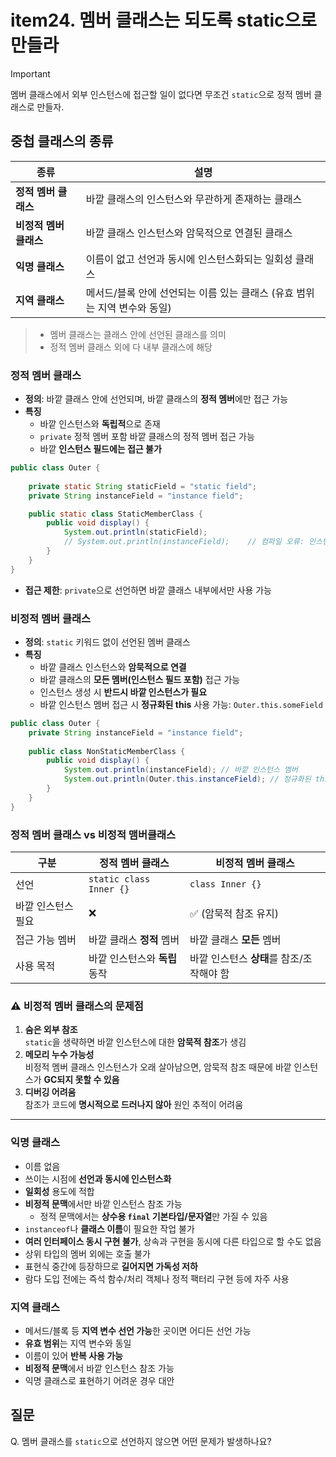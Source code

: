 # item24. 멤버 클래스는 되도록 static으로 만들라

> [!IMPORTANT]
> 멤버 클래스에서 외부 인스턴스에 접근할 일이 없다면 무조건 `static`으로 정적 멤버 클래스로 만들자.

## 중첩 클래스의 종류


| 종류 | 설명 |
|---|---|
| **정적 멤버 클래스** | 바깥 클래스의 인스턴스와 무관하게 존재하는 클래스 |
| **비정적 멤버 클래스** | 바깥 클래스 인스턴스와 암묵적으로 연결된 클래스 |
| **익명 클래스** | 이름이 없고 선언과 동시에 인스턴스화되는 일회성 클래스 |
| **지역 클래스** | 메서드/블록 안에 선언되는 이름 있는 클래스 (유효 범위는 지역 변수와 동일) |

> - 멤버 클래스는 클래스 안에 선언된 클래스를 의미
> - 정적 멤버 클래스 외에 다 내부 클래스에 해당

### 정적 멤버 클래스

- **정의**: 바깥 클래스 안에 선언되며, 바깥 클래스의 **정적 멤버**에만 접근 가능
- **특징**
    - 바깥 인스턴스와 **독립적**으로 존재
    - `private` 정적 멤버 포함 바깥 클래스의 정적 멤버 접근 가능
    - 바깥 **인스턴스 필드에는 접근 불가**

```java
public class Outer {
    
    private static String staticField = "static field";
    private String instanceField = "instance field";

    public static class StaticMemberClass {
        public void display() {
            System.out.println(staticField);
            // System.out.println(instanceField);    // 컴파일 오류: 인스턴스 멤버 접근 불가
        }
    }
}
```
- **접근 제한**: `private`으로 선언하면 바깥 클래스 내부에서만 사용 가능

### 비정적 멤버 클래스

- **정의**: `static` 키워드 없이 선언된 멤버 클래스
- **특징**
    - 바깥 클래스 인스턴스와 **암묵적으로 연결**
    - 바깥 클래스의 **모든 멤버(인스턴스 필드 포함)** 접근 가능
    - 인스턴스 생성 시 **반드시 바깥 인스턴스가 필요**
    - 바깥 인스턴스 멤버 접근 시 **정규화된 this** 사용 가능: `Outer.this.someField`

```java
public class Outer {
    private String instanceField = "instance field";
    
    public class NonStaticMemberClass {
        public void display() {
            System.out.println(instanceField); // 바깥 인스턴스 멤버
            System.out.println(Outer.this.instanceField); // 정규화된 this로도 접근 가능
        }
    }
}
```

### 정적 멤버 클래스 vs 비정적 맴버클래스

| 구분 | 정적 멤버 클래스 | 비정적 멤버 클래스 |
|---|---|---|
| 선언 | `static class Inner {}` | `class Inner {}` |
| 바깥 인스턴스 필요 | ❌ | ✅ (암묵적 참조 유지) |
| 접근 가능 멤버 | 바깥 클래스 **정적** 멤버 | 바깥 클래스 **모든** 멤버 |
| 사용 목적 | 바깥 인스턴스와 **독립** 동작 | 바깥 인스턴스 **상태**를 참조/조작해야 함 |


### ⚠️ 비정적 멤버 클래스의 문제점

1. **숨은 외부 참조**  
   `static`을 생략하면 바깥 인스턴스에 대한 **암묵적 참조**가 생김
2. **메모리 누수 가능성**  
   비정적 멤버 클래스 인스턴스가 오래 살아남으면, 암묵적 참조 때문에 바깥 인스턴스가 **GC되지 못할 수 있음**
3. **디버깅 어려움**  
   참조가 코드에 **명시적으로 드러나지 않아** 원인 추적이 어려움

---

### 익명 클래스
- 이름 없음
- 쓰이는 시점에 **선언과 동시에 인스턴스화**
- **일회성** 용도에 적합
- **비정적 문맥**에서만 바깥 인스턴스 참조 가능
  - 정적 문맥에서는 **상수용 `final` 기본타입/문자열**만 가질 수 있음
- `instanceof`나 **클래스 이름**이 필요한 작업 불가
- **여러 인터페이스 동시 구현 불가**, 상속과 구현을 동시에 다른 타입으로 할 수도 없음
- 상위 타입의 멤버 외에는 호출 불가
- 표현식 중간에 등장하므로 **길어지면 가독성 저하**
- 람다 도입 전에는 즉석 함수/처리 객체나 정적 팩터리 구현 등에 자주 사용

### 지역 클래스
- 메서드/블록 등 **지역 변수 선언 가능**한 곳이면 어디든 선언 가능
- **유효 범위**는 지역 변수와 동일
- 이름이 있어 **반복 사용 가능**
- **비정적 문맥**에서 바깥 인스턴스 참조 가능
- 익명 클래스로 표현하기 어려운 경우 대안

## 질문
Q. 멤버 클래스를 `static`으로 선언하지 않으면 어떤 문제가 발생하나요?
